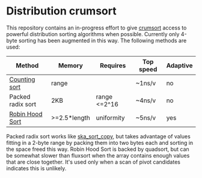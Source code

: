 # Distribution crumsort

This repository contains an in-progress effort to give [crumsort](https://github.com/scandum/crumsort) access to powerful distribution sorting algorithms when possible. Currently only 4-byte sorting has been augmented in this way. The following methods are used:

| Method                                                             | Memory       | Requires     | Top speed | Adaptive
|--------------------------------------------------------------------|--------------|--------------|-----------|---------
| [Counting sort](https://github.com/mlochbaum/rhsort#counting-sort) | range        |              | ~1ns/v    | no
| Packed radix sort                                                  | 2KB          | range <=2^16 | ~4ns/v    | no
| [Robin Hood Sort](https://github.com/mlochbaum/rhsort)             | >=2.5*length | uniformity   | ~5ns/v    | yes

Packed radix sort works like [ska_sort_copy](https://probablydance.com/2016/12/02/investigating-radix-sort/), but takes advantage of values fitting in a 2-byte range by packing them into two bytes each and sorting in the space freed this way. Robin Hood Sort is backed by quadsort, but can be somewhat slower than fluxsort when the array contains enough values that are close together. It's used only when a scan of pivot candidates indicates this is unlikely.
